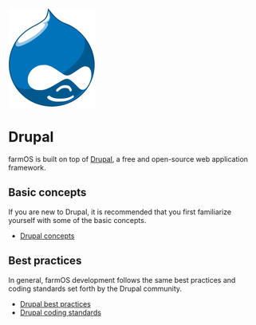![Drupal](/img/druplicon.png)

# Drupal

farmOS is built on top of [Drupal], a free and open-source web application
framework.

## Basic concepts

If you are new to Drupal, it is recommended that you first familiarize yourself
with some of the basic concepts.

* [Drupal concepts]

## Best practices

In general, farmOS development follows the same best practices and coding
standards set forth by the Drupal community.

* [Drupal best practices]
* [Drupal coding standards]

[Drupal]: https://drupal.org
[Drupal concepts]: https://drupal.org/documentation/concepts
[Drupal best practices]: https://drupal.org/best-practices
[Drupal coding standards]: https://drupal.org/coding-standards

